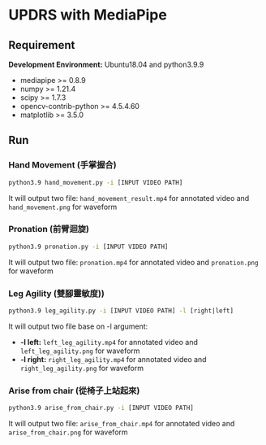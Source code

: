 # UPDRS with MediaPipe

## Requirement
**Development Environment:** Ubuntu18.04 and python3.9.9

* mediapipe >= 0.8.9
* numpy >= 1.21.4
* scipy >= 1.7.3
* opencv-contrib-python >= 4.5.4.60
* matplotlib >= 3.5.0

## Run
### Hand Movement (手掌握合)
```bash
python3.9 hand_movement.py -i [INPUT VIDEO PATH]
```
It will output two file: `hand_movement_result.mp4` for annotated video and `hand_movement.png` for waveform

### Pronation (前臂迴旋)
```bash
python3.9 pronation.py -i [INPUT VIDEO PATH]
```
It will output two file: `pronation.mp4` for annotated video and `pronation.png` for waveform

### Leg Agility (雙腳靈敏度))
```bash
python3.9 leg_agility.py -i [INPUT VIDEO PATH] -l [right|left]
```
It will output two file base on -l argument: 
* **-l left:** `left_leg_agility.mp4` for annotated video and `left_leg_agility.png` for waveform
* **-l right:** `right_leg_agility.mp4` for annotated video and `right_leg_agility.png` for waveform

### Arise from chair (從椅子上站起來)
```bash
python3.9 arise_from_chair.py -i [INPUT VIDEO PATH]
```
It will output two file: `arise_from_chair.mp4` for annotated video and `arise_from_chair.png` for waveform